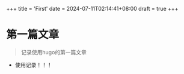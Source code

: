 +++
title = 'First'
date = 2024-07-11T02:14:41+08:00
draft = true
+++

# 第一篇文章



> 记录使用hugo的第一篇文章

- 使用记录！！！
